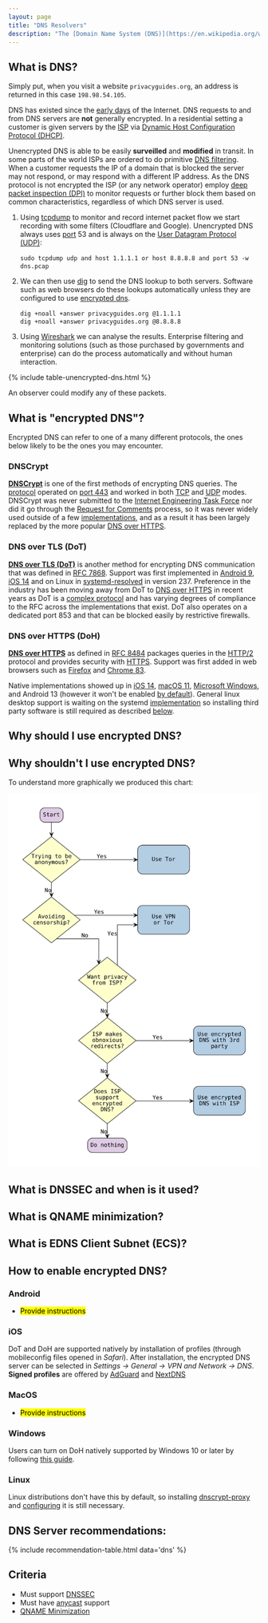 ```yaml
---
layout: page
title: "DNS Resolvers"
description: "The [Domain Name System (DNS)](https://en.wikipedia.org/wiki/Domain_Name_System) is the phonebook of the Internet. DNS translates domain names to [IP](https://en.wikipedia.org/wiki/Internet_Protocol) addresses so browsers and other services can load Internet resources, through a decentralized network of servers."
---
```


## What is DNS?
Simply put, when you visit a website `privacyguides.org`, an address is returned in this case `198.98.54.105`.

DNS has existed since the [early days](https://en.wikipedia.org/wiki/Domain_Name_System#History) of the Internet. DNS requests to and from DNS servers are **not** generally encrypted. In a residential setting a customer is given servers by the [ISP](https://en.wikipedia.org/wiki/Internet_service_provider) via [Dynamic Host Configuration Protocol (DHCP)](https://en.wikipedia.org/wiki/Dynamic_Host_Configuration_Protocol).

Unencrypted DNS is able to be easily **surveilled** and **modified** in transit. In some parts of the world ISPs are ordered to do primitive [DNS filtering](https://en.wikipedia.org/wiki/DNS_blocking). When a customer requests the IP of a domain that is blocked the server may not respond, or may respond with a different IP address. As the DNS protocol is not encrypted the ISP (or any network operator) employ [deep packet inspection (DPI)](https://en.wikipedia.org/wiki/Deep_packet_inspection) to monitor requests or further block them based on common characteristics, regardless of which DNS server is used.

1. Using [tcpdump](https://en.wikipedia.org/wiki/Tcpdump) to monitor and record internet packet flow we start recording with some filters (Cloudflare and Google). Unencrypted DNS always uses [port](https://en.wikipedia.org/wiki/Port_(computer_networking)) 53 and is always on the [User Datagram Protocol (UDP)](https://en.wikipedia.org/wiki/User_Datagram_Protocol):
   ```
   sudo tcpdump udp and host 1.1.1.1 or host 8.8.8.8 and port 53 -w dns.pcap
   ```

2. We can then use [dig](https://en.wikipedia.org/wiki/Dig_(command)) to send the DNS lookup to both servers. Software such as web browsers do these lookups  automatically unless they are configured to use [encrypted dns](#what-is-encrypted-dns).
   ```
   dig +noall +answer privacyguides.org @1.1.1.1
   dig +noall +answer privacyguides.org @8.8.8.8
   ```

3. Using [Wireshark](https://en.wikipedia.org/wiki/Wireshark) we can analyse the results. Enterprise filtering and monitoring solutions (such as those purchased by governments and enterprise) can do the process automatically and without human interaction.

{% include table-unencrypted-dns.html %}

An observer could modify any of these packets.

## What is "encrypted DNS"?
Encrypted DNS can refer to one of a many different protocols, the ones below likely to be the ones you may encounter.

### DNSCrypt
[**DNSCrypt**](https://en.wikipedia.org/wiki/DNSCrypt) is one of the first methods of encrypting DNS queries. The [protocol](https://en.wikipedia.org/wiki/DNSCrypt#Protocol) operated on [port 443](https://en.wikipedia.org/wiki/Well-known_ports) and worked in both [TCP](https://en.wikipedia.org/wiki/Transmission_Control_Protocol) and [UDP](https://en.wikipedia.org/wiki/User_Datagram_Protocol) modes. DNSCrypt was never submitted to the [Internet Engineering Task Force](https://en.wikipedia.org/wiki/Internet_Engineering_Task_Force) nor did it go through the [Request for Comments](https://en.wikipedia.org/wiki/Request_for_Comments) process, so it was never widely used outside of a few [implementations](https://dnscrypt.info/implementations), and as a result it has been largely replaced by the more popular [DNS over HTTPS](/dns/#dns-over-https-doh).

### DNS over TLS (DoT)
[**DNS over TLS (DoT)**](https://en.wikipedia.org/wiki/DNS_over_TLS) is another method for encrypting DNS communication that was defined in [RFC 7868](https://datatracker.ietf.org/doc/html/rfc7858). Support was first implemented in [Android 9](https://en.wikipedia.org/wiki/Android_Pie), [iOS 14](https://en.wikipedia.org/wiki/IOS_14) and on Linux in [systemd-resolved](https://www.freedesktop.org/software/systemd/man/resolved.conf.html#DNSOverTLS=) in version 237. Preference in the industry has been moving away from DoT to [DNS over HTTPS](/dns/#dns-over-https-doh) in recent years as DoT is a [complex protocol](https://dnscrypt.info/faq/) and has varying degrees of compliance to the RFC across the implementations that exist. DoT also operates on a dedicated port 853 and that can be blocked easily by restrictive firewalls.

### DNS over HTTPS (DoH)
[**DNS over HTTPS**](https://en.wikipedia.org/wiki/DNS_over_HTTPS) as defined in [RFC 8484](https://datatracker.ietf.org/doc/html/rfc8484) packages queries in the [HTTP/2](https://en.wikipedia.org/wiki/HTTP/2) protocol and provides security with [HTTPS](https://en.wikipedia.org/wiki/HTTPS). Support was first added in web browsers such as [Firefox](https://support.mozilla.org/en-US/kb/firefox-dns-over-https) and [Chrome 83](https://blog.chromium.org/2020/05/a-safer-and-more-private-browsing-DoH.html).

Native implementations showed up in [iOS 14](https://en.wikipedia.org/wiki/IOS_14), [macOS 11](https://en.wikipedia.org/wiki/MacOS_11), [Microsoft Windows](https://docs.microsoft.com/en-us/windows-server/networking/dns/doh-client-support), and Android 13 (however it won't be enabled [by default](https://android-review.googlesource.com/c/platform/packages/modules/DnsResolver/+/1833144)). General linux desktop support is waiting on the systemd [implementation](https://github.com/systemd/systemd/issues/8639) so installing third party software is still required as described [below](/dns/#linux).

## Why should I use encrypted DNS?


## Why **shouldn't** I use encrypted DNS?


To understand more graphically we produced this chart:

<div style="text-align: center">
  <picture>
    <source srcset="/assets/img/dns/dns-dark.svg" media="(prefers-color-scheme: dark)">
    <img class="flowchart" src="/assets/img/dns/dns.svg" alt="DNS flowchart">
  </picture>
</div>

## What is DNSSEC and when is it used?

## What is QNAME minimization?

## What is EDNS Client Subnet (ECS)?

## How to enable encrypted DNS?

### Android

- <mark>Provide instructions</mark>

### iOS
DoT and DoH are supported natively by installation of profiles (through mobileconfig files opened in *Safari*).
After installation, the encrypted DNS server can be selected in *Settings &rarr; General &rarr; VPN and Network &rarr; DNS*. **Signed profiles** are offered by [AdGuard](https://adguard.com/en/blog/encrypted-dns-ios-14.html) and [NextDNS](https://apple.nextdns.io/)

### MacOS

- <mark>Provide instructions</mark>

### Windows
Users can turn on DoH natively supported by Windows 10 or later by following [this guide](https://docs.microsoft.com/en-us/windows-server/networking/dns/doh-client-support).

### Linux
Linux distributions don't have this by default, so installing [dnscrypt-proxy](https://github.com/DNSCrypt/dnscrypt-proxy) and [configuring](https://wiki.archlinux.org/title/Dnscrypt-proxy#Local_DNS_cache_configuration) it is still necessary.


## DNS Server recommendations:

{% include recommendation-table.html data='dns' %}

## Criteria
- Must support [DNSSEC](/dns/#what-is-dnssec-and-when-is-it-used)
- Must have [anycast](https://en.wikipedia.org/wiki/Anycast#Addressing_methods) support
- [QNAME Minimization](/dns/#what-is-qname-minimization)
